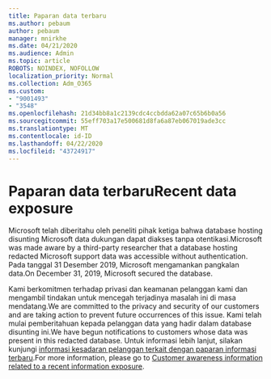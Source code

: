 ```yaml
---
title: Paparan data terbaru
ms.author: pebaum
author: pebaum
manager: mnirkhe
ms.date: 04/21/2020
ms.audience: Admin
ms.topic: article
ROBOTS: NOINDEX, NOFOLLOW
localization_priority: Normal
ms.collection: Adm_O365
ms.custom:
- "9001493"
- "3548"
ms.openlocfilehash: 21d34bb8a1c2139cdc4ccbdda62a07c65b6b0a56
ms.sourcegitcommit: 55eff703a17e500681d8fa6a87eb067019ade3cc
ms.translationtype: MT
ms.contentlocale: id-ID
ms.lasthandoff: 04/22/2020
ms.locfileid: "43724917"
---
```

# <a name="recent-data-exposure"></a><span data-ttu-id="d7463-102">Paparan data terbaru</span><span class="sxs-lookup"><span data-stu-id="d7463-102">Recent data exposure</span></span>

<span data-ttu-id="d7463-103">Microsoft telah diberitahu oleh peneliti pihak ketiga bahwa database hosting disunting Microsoft data dukungan dapat diakses tanpa otentikasi.</span><span class="sxs-lookup"><span data-stu-id="d7463-103">Microsoft was made aware by a third-party researcher that a database hosting redacted Microsoft support data was accessible without authentication.</span></span> <span data-ttu-id="d7463-104">Pada tanggal 31 Desember 2019, Microsoft mengamankan pangkalan data.</span><span class="sxs-lookup"><span data-stu-id="d7463-104">On December 31, 2019, Microsoft secured the database.</span></span>

<span data-ttu-id="d7463-105">Kami berkomitmen terhadap privasi dan keamanan pelanggan kami dan mengambil tindakan untuk mencegah terjadinya masalah ini di masa mendatang.</span><span class="sxs-lookup"><span data-stu-id="d7463-105">We are committed to the privacy and security of our customers and are taking action to prevent future occurrences of this issue.</span></span> <span data-ttu-id="d7463-106">Kami telah mulai pemberitahuan kepada pelanggan data yang hadir dalam database disunting ini.</span><span class="sxs-lookup"><span data-stu-id="d7463-106">We have begun notifications to customers whose data was present in this redacted database.</span></span> <span data-ttu-id="d7463-107">Untuk informasi lebih lanjut, silakan kunjungi [informasi kesadaran pelanggan terkait dengan paparan informasi terbaru](https://aka.ms/privacyinfo).</span><span class="sxs-lookup"><span data-stu-id="d7463-107">For more information, please go to [Customer awareness information related to a recent information exposure](https://aka.ms/privacyinfo).</span></span>

